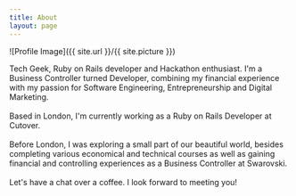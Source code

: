 ```yaml
---
title: About
layout: page
---
```

![Profile Image]({{ site.url }}/{{ site.picture }})

<p>Tech Geek, Ruby on Rails developer and Hackathon enthusiast.
I'm a Business Controller turned Developer, combining my financial experience with my passion for Software Engineering, Entrepreneurship and Digital Marketing.
<br>
<br>
Based in London, I'm currently working as a Ruby on Rails Developer at Cutover.
<br>
<br>
Before London, I was exploring a small part of our beautiful world, besides completing various economical and technical courses as well as gaining financial and controlling experiences as a Business Controller at Swarovski.
<br>
<br>
Let's have a chat over a coffee. I look forward to meeting you!</p>
